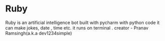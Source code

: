# Ruby
Ruby is an artificial intelligence bot built with pycharm with python code it can make jokes, date , time etc. it runs on terminal . creator - Pranav Ramsingh(a.k.a dev1234simple)
